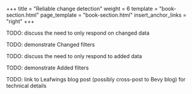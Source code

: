 +++
title = "Reliable change detection"
weight = 6
template = "book-section.html"
page_template = "book-section.html"
insert_anchor_links = "right"
+++

TODO: discuss the need to only respond on changed data

TODO: demonstrate Changed filters

TODO: discuss the need to only respond to added data

TODO: demonstrate Added filters

TODO: link to Leafwings blog post (possibly cross-post to Bevy blog) for technical details
